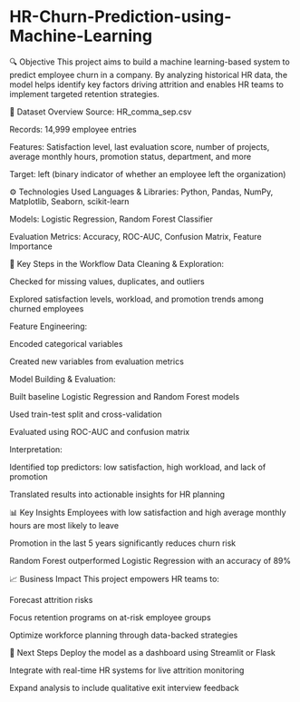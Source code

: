 # HR-Churn-Prediction-using-Machine-Learning

🔍 Objective This project aims to build a machine learning-based system to predict employee churn in a company. By analyzing historical HR data, the model helps identify key factors driving attrition and enables HR teams to implement targeted retention strategies.

📁 Dataset Overview Source: HR_comma_sep.csv

Records: 14,999 employee entries

Features: Satisfaction level, last evaluation score, number of projects, average monthly hours, promotion status, department, and more

Target: left (binary indicator of whether an employee left the organization)

⚙️ Technologies Used Languages & Libraries: Python, Pandas, NumPy, Matplotlib, Seaborn, scikit-learn

Models: Logistic Regression, Random Forest Classifier

Evaluation Metrics: Accuracy, ROC-AUC, Confusion Matrix, Feature Importance

🧠 Key Steps in the Workflow Data Cleaning & Exploration:

Checked for missing values, duplicates, and outliers

Explored satisfaction levels, workload, and promotion trends among churned employees

Feature Engineering:

Encoded categorical variables

Created new variables from evaluation metrics

Model Building & Evaluation:

Built baseline Logistic Regression and Random Forest models

Used train-test split and cross-validation

Evaluated using ROC-AUC and confusion matrix

Interpretation:

Identified top predictors: low satisfaction, high workload, and lack of promotion

Translated results into actionable insights for HR planning

📊 Key Insights Employees with low satisfaction and high average monthly hours are most likely to leave

Promotion in the last 5 years significantly reduces churn risk

Random Forest outperformed Logistic Regression with an accuracy of 89%

📈 Business Impact This project empowers HR teams to:

Forecast attrition risks

Focus retention programs on at-risk employee groups

Optimize workforce planning through data-backed strategies

📌 Next Steps Deploy the model as a dashboard using Streamlit or Flask

Integrate with real-time HR systems for live attrition monitoring

Expand analysis to include qualitative exit interview feedback
